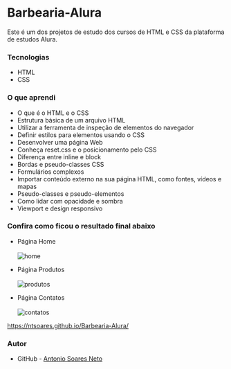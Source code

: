 # Barbearia-Alura

Este é um dos projetos de estudo dos cursos de HTML e CSS da plataforma de estudos Alura. 

### Tecnologias

* HTML
* CSS

### O que aprendi

* O que é o HTML e o CSS
* Estrutura básica de um arquivo HTML
* Utilizar a ferramenta de inspeção de elementos do navegador
* Definir estilos para elementos usando o CSS
* Desenvolver uma página Web
* Conheça reset.css e o posicionamento pelo CSS
* Diferença entre inline e block
* Bordas e pseudo-classes CSS
* Formulários complexos
* Importar conteúdo externo na sua página HTML, como fontes, vídeos e mapas
* Pseudo-classes e pseudo-elementos
* Como lidar com opacidade e sombra
* Viewport e design responsivo


### Confira como ficou o resultado final abaixo

* Página Home<br><br>
![home](https://user-images.githubusercontent.com/86579155/187918051-e8544dcb-130b-4591-8353-309f7b94cb7d.gif)

* Página Produtos<br><br>
![produtos](https://user-images.githubusercontent.com/86579155/187918260-be8062a2-e865-4793-8ef8-3f3586942314.png)

* Página Contatos<br><br>
![contatos](https://user-images.githubusercontent.com/86579155/187918322-8f19ea12-ff20-410d-af4c-e246cb32ccc3.gif)

https://ntsoares.github.io/Barbearia-Alura/

### Autor

- GitHub - [Antonio Soares Neto](https://github.com/NtSoares)

